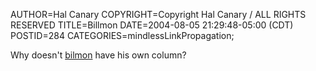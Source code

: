 AUTHOR=Hal Canary
COPYRIGHT=Copyright Hal Canary / ALL RIGHTS RESERVED
TITLE=Billmon
DATE=2004-08-05 21:29:48-05:00 (CDT)
POSTID=284
CATEGORIES=mindlessLinkPropagation;

Why doesn't [bilmon](https://web.archive.org/web/20061225175857/http://billmon.org/) have his own column?
